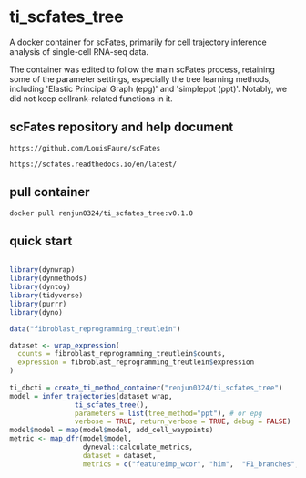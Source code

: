 

# ti_scfates_tree
A docker container for scFates, primarily for cell trajectory inference analysis of single-cell RNA-seq data.

The container was edited to follow the main scFates process, retaining some of the parameter settings, especially the tree learning methods, including 'Elastic Principal Graph (epg)' and 'simpleppt (ppt)'. Notably, we did not keep cellrank-related functions in it.


## scFates repository and help document
```shell
https://github.com/LouisFaure/scFates

https://scfates.readthedocs.io/en/latest/

```

## pull container
```shell
docker pull renjun0324/ti_scfates_tree:v0.1.0
```

## quick start
```r

library(dynwrap)
library(dynmethods)
library(dyntoy)
library(tidyverse)
library(purrr)
library(dyno)

data("fibroblast_reprogramming_treutlein")

dataset <- wrap_expression(
  counts = fibroblast_reprogramming_treutlein$counts,
  expression = fibroblast_reprogramming_treutlein$expression
)
                               
ti_dbcti = create_ti_method_container("renjun0324/ti_scfates_tree")
model = infer_trajectories(dataset_wrap, 
			    ti_scfates_tree(), 
			    parameters = list(tree_method="ppt"), # or epg
			    verbose = TRUE, return_verbose = TRUE, debug = FALSE)
model$model = map(model$model, add_cell_waypoints)
metric <- map_dfr(model$model,
                  dyneval::calculate_metrics,
                  dataset = dataset,
                  metrics = c("featureimp_wcor", "him",  "F1_branches", "correlation")) 
```                        

